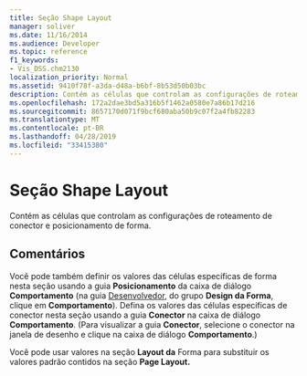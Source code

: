 ```yaml
---
title: Seção Shape Layout
manager: soliver
ms.date: 11/16/2014
ms.audience: Developer
ms.topic: reference
f1_keywords:
- Vis_DSS.chm2130
localization_priority: Normal
ms.assetid: 9410f78f-a3da-d48a-b6bf-8b53d50b03bc
description: Contém as células que controlam as configurações de roteamento de conector e posicionamento de forma.
ms.openlocfilehash: 172a2dae3bd5a316b5f1462a0580e7a86b17d216
ms.sourcegitcommit: 8657170d071f9bcf680aba50b9c07f2a4fb82283
ms.translationtype: MT
ms.contentlocale: pt-BR
ms.lasthandoff: 04/28/2019
ms.locfileid: "33415380"
---
```

# <a name="shape-layout-section"></a>Seção Shape Layout

Contém as células que controlam as configurações de roteamento de conector e posicionamento de forma.
  
## <a name="remarks"></a>Comentários

Você pode também definir os valores das células específicas de forma nesta seção usando a guia **Posicionamento** da caixa de diálogo **Comportamento** (na guia [Desenvolvedor](run-in-developer-mode-display-the-developer-tab.md), do grupo **Design da Forma**, clique em **Comportamento**). Defina os valores das células específicas de conector nesta seção usando a guia **Conector** na caixa de diálogo **Comportamento**. (Para visualizar a guia **Conector**, selecione o conector na janela de desenho e clique na caixa de diálogo **Comportamento**.) 
  
Você pode usar valores na seção **Layout da** Forma para substituir os valores padrão contidos na seção **Page Layout.** 
  

